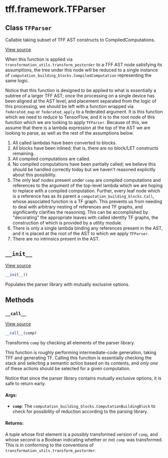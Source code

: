 <div itemscope itemtype="http://developers.google.com/ReferenceObject">
<meta itemprop="name" content="tff.framework.TFParser" />
<meta itemprop="path" content="Stable" />
<meta itemprop="property" content="__call__"/>
<meta itemprop="property" content="__init__"/>
</div>

# tff.framework.TFParser

## Class `TFParser`

Callable taking subset of TFF AST constructs to CompiledComputations.

<a target="_blank" href="http://github.com/tensorflow/federated/tree/master/tensorflow_federated/python/core/impl/transformations.py">View
source</a>

<!-- Placeholder for "Used in" -->

When this function is applied via `transformation_utils.transform_postorder` to
a TFF AST node satisfying its assumptions, the tree under this node will be
reduced to a single instance of
`computation_building_blocks.CompiledComputation` representing the same logic.

Notice that this function is designed to be applied to what is essentially a
subtree of a larger TFF AST; once the processing on a single device has been
aligned at the AST level, and placement separated from the logic of this
processing, we should be left with a function wrapped via `federated_map` or
`federated_apply` to a federated argument. It is this function which we need to
reduce to TensorFlow, and it is to the root node of this function which we are
looking to apply `TFParser`. Because of this, we assume that there is a lambda
expression at the top of the AST we are looking to parse, as well as the rest of
the assumptions below.

1.  All called lambdas have been converted to blocks.
2.  All blocks have been inlined; that is, there are no block/LET constructs
    remaining.
3.  All compiled computations are called.
4.  No compiled computations have been partially called; we believe this should
    be handled correctly today but we haven't reasoned explicitly about this
    possibility.
5.  The only leaf nodes present under `comp` are compiled computations and
    references to the argument of the top-level lambda which we are hoping to
    replace with a compiled computation. Further, every leaf node which is a
    reference has as its parent a `computation_building_blocks.Call`, whose
    associated function is a TF graph. This prevents us from needing to deal
    with arbitrary nesting of references and TF graphs, and significantly
    clarifies the reasoning. This can be accomplished by "decorating" the
    appropriate leaves with called identity TF graphs, the construction of which
    is provided by a utility module.
6.  There is only a single lambda binding any references present in the AST, and
    it is placed at the root of the AST to which we apply `TFParser`.
7.  There are no intrinsics present in the AST.

<h2 id="__init__"><code>__init__</code></h2>

<a target="_blank" href="http://github.com/tensorflow/federated/tree/master/tensorflow_federated/python/core/impl/transformations.py">View
source</a>

```python
__init__()
```

Populates the parser library with mutually exclusive options.

## Methods

<h3 id="__call__"><code>__call__</code></h3>

<a target="_blank" href="http://github.com/tensorflow/federated/tree/master/tensorflow_federated/python/core/impl/transformations.py">View
source</a>

```python
__call__(comp)
```

Transforms `comp` by checking all elements of the parser library.

This function is roughly performing intermediate-code generation, taking TFF and
generating TF. Calling this function is essentially checking the stack and
selecting a semantic action based on its contents, and *only one* of these
actions should be selected for a given computation.

Notice that since the parser library contains mutually exclusive options, it is
safe to return early.

#### Args:

*   <b>`comp`</b>: The `computation_building_blocks.ComputationBuildingBlock` to
    check for possibility of reduction according to the parsing library.

#### Returns:

A tuple whose first element is a possibly transformed version of `comp`, and
whose second is a Boolean indicating whether or not `comp` was transformed. This
is in conforming to the conventions of
`transformation_utils.transform_postorder`.
